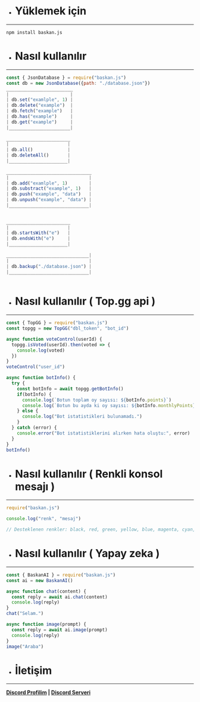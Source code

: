 - # Yüklemek için
___
```
npm install baskan.js
```

- # Nasıl kullanılır
___
```javascript
const { JsonDatabase } = require("baskan.js")
const db = new JsonDatabase({path: "./database.json"})
_________________________
|                       |        
| db.set("examlple", 1) |
| db.delete("example")  |
| db.fetch("example")   |
| db.has("example")     |
| db.get("example")     |
|_______________________|
  
________________________
|                      |
| db.all()             |
| db.deleteAll()       |
|______________________|
  
________________________________
|                              |        
| db.add("examlple", 1)        |
| db.substract("example", 1)   |
| db.push("example", "data")   |
| db.unpush("example", "data") |
|______________________________|
  
  
________________________
|                      |
| db.startsWith("e")   |
| db.endsWith("e")     |
|______________________|
  
_______________________________|
|                              |
| db.backup("./database.json") |
|______________________________|
  
```

- # Nasıl kullanılır ( Top.gg api )
___
```javascript
const { TopGG } = require("baskan.js")
const topgg = new TopGG("dbl_token", "bot_id")

async function voteControl(userId) {
  topgg.isVoted(userId).then(voted => {
    console.log(voted)
  })
}
voteControl("user_id")

async function botInfo() {
  try {
    const botInfo = await topgg.getBotInfo()
    if(botInfo) {
      console.log(`Botun toplam oy sayısı: ${botInfo.points}`)
      console.log(`Botun bu ayda ki oy sayısı: ${botInfo.monthlyPoints}`)
    } else {
      console.log("Bot istatistikleri bulunamadı.")
    }
  } catch (error) {
    console.error("Bot istatistiklerini alırken hata oluştu:", error)
  }
}
botInfo()
```

- # Nasıl kullanılır ( Renkli konsol mesajı )
___
```javascript
require("baskan.js")

console.log("renk", "mesaj")

// Desteklenen renkler: black, red, green, yellow, blue, magenta, cyan, white, gray
```

- # Nasıl kullanılır ( Yapay zeka )
___
```javascript
const { BaskanAI } = require("baskan.js")
const ai = new BaskanAI()

async function chat(content) {
  const reply = await ai.chat(content)
  console.log(reply)
}
chat("Selam.")

async function image(prompt) {
  const reply = await ai.image(prompt)
  console.log(reply)
}
image("Araba")
```

- # İletişim
___
**[Discord Profilim](https://discord.com/users/873182701061021696) | [Discord Serveri](https://discord.com/invite/Mr8Dp2Bwk2)**
